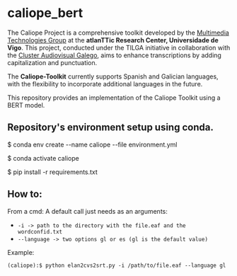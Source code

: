 # caliope_bert
The Caliope Project is a comprehensive toolkit developed by the [Multimedia Technologies Group](https://gtm.uvigo.es/en/)  at the **atlanTTic Research Center, Universidade de Vigo**. This project, conducted under the TILGA initiative in collaboration with the [Cluster Audiovisual Galego](https://www.clusteraudiovisualgalego.com/), aims to enhance transcriptions by adding capitalization and punctuation.

The **Caliope-Toolkit** currently supports Spanish and Galician languages, with the flexibility to incorporate additional languages in the future.

This repository provides an implementation of the Caliope Toolkit using a BERT model.

## Repository's environment setup using conda.
$ conda env create --name caliope --file environment.yml

$ conda activate caliope

$ pip install -r requirements.txt

## How to:
From a cmd:
A default call just needs as an arguments:

* ```-i -> path to the directory with the file.eaf and the wordconfid.txt```
* ```--language -> two options gl or es (gl is the default value)```

Example:
```
(caliope):$ python elan2cvs2srt.py -i /path/to/file.eaf --language gl
```
